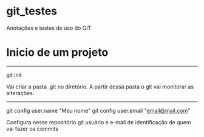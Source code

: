 # git_testes
Anotações e testes de uso do GIT


# Inicio de um projeto

---
git init

Vai criar a pasta .git no diretório. A partir dessa pasta o git vai monitorar as alterações.

---
git config user.name "Meu nome"
git config user.email "email@mail.com"

Configura nesse repositório git usuário e e-mail de identificação de quem vai fazer os commits